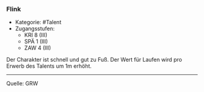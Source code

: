 ### Flink

- Kategorie: #Talent
- Zugangsstufen:
  - KRI 8 (III)
  - SPÄ 1 (III)
  - ZAW 4 (III)

Der Charakter ist schnell und gut zu Fuß. Der Wert für Laufen wird pro Erwerb des Talents um 1m erhöht.

---

Quelle: GRW
